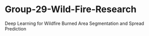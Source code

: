 # Group-29-Wild-Fire-Research
Deep Learning for Wildfire Burned Area Segmentation and Spread Prediction
